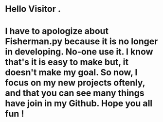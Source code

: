 <h1>Hello Visitor .<h1>

I have to apologize about Fisherman.py because it is no longer in developing.
No-one use it. I know that's it is easy to make but, it doesn't make **my goal**.
So now, I focus on my new projects oftenly, and that you can see many things have join in my Github. Hope you all fun !

